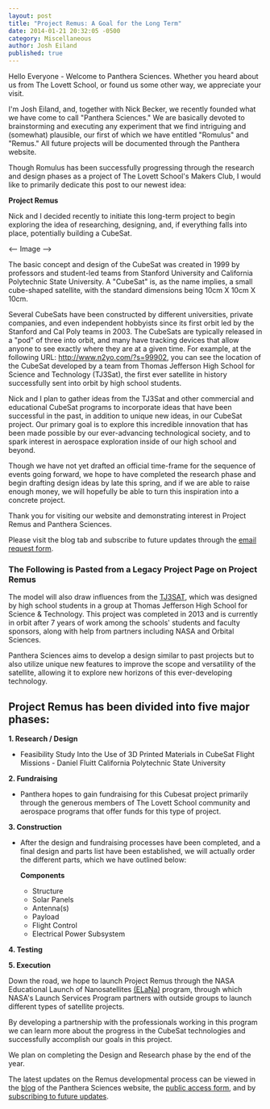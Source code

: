 ```yaml
---
layout: post
title: "Project Remus: A Goal for the Long Term"
date: 2014-01-21 20:32:05 -0500
category: Miscellaneous
author: Josh Eiland
published: true
---
```


Hello Everyone - Welcome to Panthera Sciences. Whether you heard about us from The Lovett School, or found us some other way, we appreciate your visit.

I'm Josh Eiland, and, together with Nick Becker, we recently founded what we have come to call "Panthera Sciences." We are basically devoted to brainstorming and executing any experiment that we find intriguing and (somewhat) plausible, our first of which we have entitled "Romulus" and "Remus." All future projects will be documented through the Panthera website.

Though Romulus has been successfully progressing through the research and design phases as a project of The Lovett School's Makers Club, I would like to primarily dedicate this post to our newest idea:

**Project Remus**

Nick and I decided recently to initiate this long-term project to begin exploring the idea of researching, designing, and, if everything falls into place, potentially building a CubeSat.

<-- Image -->

The basic concept and design of the CubeSat was created in 1999 by professors and student-led teams from Stanford University and California Polytechnic State University. A "CubeSat" is, as the name implies, a small cube-shaped satellite, with the standard dimensions being 10cm X 10cm X 10cm.

Several CubeSats have been constructed by different universities, private companies, and even independent hobbyists since its first orbit led by the Stanford and Cal Poly teams in 2003. The CubeSats are typically released in a "pod" of three into orbit, and many have tracking devices that allow anyone to see exactly where they are at a given time. For example, at the following URL: http://www.n2yo.com/?s=99902, you can see the location of the CubeSat developed by a team from Thomas Jefferson High School for Science and Technology (TJ3Sat), the first ever satellite in history successfully sent into orbit by high school students.

Nick and I plan to gather ideas from the TJ3Sat and other commercial and educational CubeSat programs to incorporate ideas that have been successful in the past, in addition to unique new ideas, in our CubeSat project. Our primary goal is to explore this incredible innovation that has been made possible by our ever-advancing technological society, and to spark interest in aerospace exploration inside of our high school and beyond.

Though we have not yet drafted an official time-frame for the sequence of events going forward, we hope to have completed the research phase and begin drafting design ideas by late this spring, and if we are able to raise enough money, we will hopefully be able to turn this inspiration into a concrete project.

Thank you for visiting our website and demonstrating interest in Project Remus and Panthera Sciences.

Please visit the blog tab and subscribe to future updates through the [email request form](http://www.pantherasciences.com/contact).

### The Following is Pasted from a Legacy Project Page on Project Remus

The model will also draw influences from the [TJ3SAT](http://www.tjhsst.edu/students/activities/tj3sat/), which was designed by high school students in a group at Thomas Jefferson High School for Science & Technology. This project was completed in 2013 and is currently in orbit after 7 years of work among the schools' students and faculty sponsors, along with help from partners including NASA and Orbital Sciences.

Panthera Sciences aims to develop a design similar to past projects but to also utilize unique new features to improve the scope and versatility of the satellite, allowing it to explore new horizons of this ever-developing technology.

## Project Remus has been divided into five major phases:

**1. Research / Design**

* Feasibility Study Into the Use of 3D Printed Materials in CubeSat Flight Missions - Daniel Fluitt California Polytechnic State University

**2. Fundraising**

* Panthera hopes to gain fundraising for this Cubesat project primarily through the generous members of The Lovett School community and aerospace programs that offer funds for this type of project.

**3. Construction**

* After the design and fundraising processes have been completed, and a final design and parts list have been established, we will actually order the different parts, which we have outlined below:

    **Components**

    * Structure
    * Solar Panels
    * Antenna(s)
    * Payload
    * Flight Control
    * Electrical Power Subsystem

**4. Testing**

**5. Execution**

Down the road, we hope to launch Project Remus through the NASA Educational Launch of Nanosatellites [(ELaNa)](http://www.nasa.gov/mission_pages/smallsats/elana/#.Ut_tkuso7rk) program, through which NASA's Launch Services Program partners with outside groups to launch different types of satellite projects.

By developing a partnership with the professionals working in this program we can learn more about the progress in the CubeSat technologies and successfully accomplish our goals in this project.

We plan on completing the Design and Research phase by the end of the year.

The latest updates on the Remus developmental process can be viewed in the [blog](http://www.pantherasciences.com/blog) of the Panthera Sciences website, the [public access form](https://docs.google.com/a/student.lovett.org/document/d/1TPAmdLS1kbTtN_OlvlxT9fC7IXj4wHbswS6P8ZypLI4/), and by [subscribing to future updates](https://feedburner.google.com/fb/a/mailverify?uri=pantherasciencesblog&loc=en_US).
